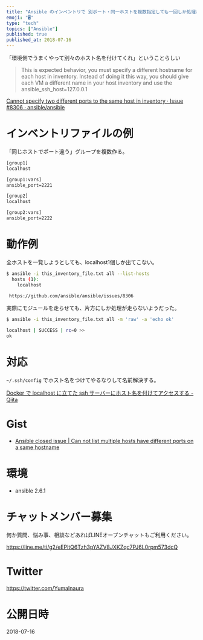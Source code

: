 ```yaml
---
title: "Ansible のインベントリで 別ポート・同一ホストを複数指定しても一回しか処理が走らない"
emoji: "🖥"
type: "tech"
topics: ["Ansible"]
published: true
published_at: 2018-07-16
---
```


「環境側でうまくやって別々のホスト名を付けてくれ」ということらしい

>This is expected behavior, you must specify a different hostname for each host in inventory. Instead of doing it this way, you should give each VM a different name in your host inventory and use the ansible_ssh_host=127.0.0.1

[Cannot specify two different ports to the same host in inventory · Issue #8306 · ansible/ansible](https://github.com/ansible/ansible/issues/8306)



# インベントリファイルの例

「同じホストでポート違う」グループを複数作る。

```conf:this_inventory_file.txt
[group1]
localhost

[group1:vars]
ansible_port=2221

[group2]
localhost

[group2:vars]
ansible_port=2222
```

# 動作例

全ホストを一覧しようとしても、localhost1個しか出てこない。


```bash
$ ansible -i this_inventory_file.txt all --list-hosts
  hosts (1):
    localhost

 https://github.com/ansible/ansible/issues/8306
```

実際にモジュールを走らせても、片方にしか処理が走らないようだった。

```bash
$ ansible -i this_inventory_file.txt all -m 'raw' -a 'echo ok'

localhost | SUCCESS | rc=0 >>
ok
```

# 対応

`~/.ssh/config` でホスト名をつけてやるなりして名前解決する。

[Docker で localhost に立てた ssh サーバーにホスト名を付けてアクセスする - Qiita](https://qiita.com/YumaInaura/items/fab4de7dca0af0795a37)

# Gist

- [Ansible closed issue | Can not list multiple hosts have different ports on a same hostname](https://gist.github.com/YumaInaura/d58b6f411453ff9b7534a536d419c242)

# 環境

- ansible 2.6.1








<!-- Update From Qiita API -->

# チャットメンバー募集


何か質問、悩み事、相談などあればLINEオープンチャットもご利用ください。

https://line.me/ti/g2/eEPltQ6Tzh3pYAZV8JXKZqc7PJ6L0rpm573dcQ





# Twitter


https://twitter.com/YumaInaura


<!-- Update From Qiita API -->



# 公開日時

2018-07-16
